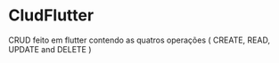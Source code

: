 # CludFlutter
CRUD feito em flutter contendo as quatros operações ( CREATE, READ, UPDATE and DELETE ) 

